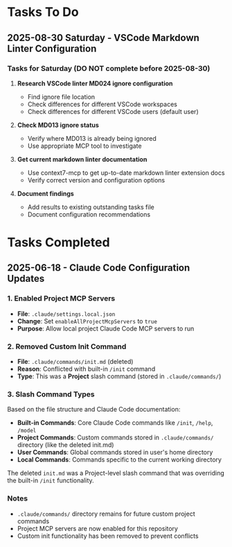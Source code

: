 <!-- markdownlint-disable MD025 -->
# Tasks To Do

## 2025-08-30 Saturday - VSCode Markdown Linter Configuration

### Tasks for Saturday (DO NOT complete before 2025-08-30)

1. **Research VSCode linter MD024 ignore configuration**
   - Find ignore file location
   - Check differences for different VSCode workspaces
   - Check differences for different VSCode users (default user)

2. **Check MD013 ignore status**
   - Verify where MD013 is already being ignored
   - Use appropriate MCP tool to investigate

3. **Get current markdown linter documentation**
   - Use context7-mcp to get up-to-date markdown linter extension docs
   - Verify correct version and configuration options

4. **Document findings**
   - Add results to existing outstanding tasks file
   - Document configuration recommendations

# Tasks Completed

## 2025-06-18 - Claude Code Configuration Updates

### 1. Enabled Project MCP Servers

- **File**: `.claude/settings.local.json`
- **Change**: Set `enableAllProjectMcpServers` to `true`
- **Purpose**: Allow local project Claude Code MCP servers to run

### 2. Removed Custom Init Command

- **File**: `.claude/commands/init.md` (deleted)
- **Reason**: Conflicted with built-in `/init` command
- **Type**: This was a **Project** slash command (stored in `.claude/commands/`)

### 3. Slash Command Types

Based on the file structure and Claude Code documentation:

- **Built-in Commands**: Core Claude Code commands like `/init`, `/help`, `/model`
- **Project Commands**: Custom commands stored in `.claude/commands/` directory (like the deleted init.md)
- **User Commands**: Global commands stored in user's home directory
- **Local Commands**: Commands specific to the current working directory

The deleted `init.md` was a Project-level slash command that was overriding the built-in `/init` functionality.

### Notes

- `.claude/commands/` directory remains for future custom project commands
- Project MCP servers are now enabled for this repository
- Custom init functionality has been removed to prevent conflicts
